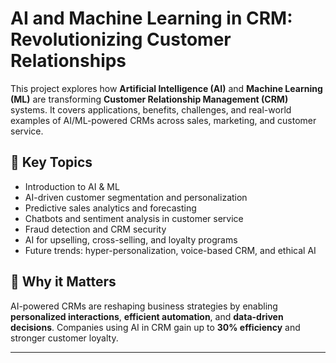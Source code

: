 # AI and Machine Learning in CRM: Revolutionizing Customer Relationships

This project explores how **Artificial Intelligence (AI)** and **Machine Learning (ML)** are transforming **Customer Relationship Management (CRM)** systems. It covers applications, benefits, challenges, and real-world examples of AI/ML-powered CRMs across sales, marketing, and customer service.

## 🔑 Key Topics
- Introduction to AI & ML
- AI-driven customer segmentation and personalization
- Predictive sales analytics and forecasting
- Chatbots and sentiment analysis in customer service
- Fraud detection and CRM security
- AI for upselling, cross-selling, and loyalty programs
- Future trends: hyper-personalization, voice-based CRM, and ethical AI

## 📌 Why it Matters
AI-powered CRMs are reshaping business strategies by enabling **personalized interactions**, **efficient automation**, and **data-driven decisions**. Companies using AI in CRM gain up to **30% efficiency** and stronger customer loyalty.

---
